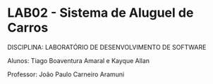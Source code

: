 # LAB02 - Sistema de Aluguel de Carros

DISCIPLINA: LABORATÓRIO DE DESENVOLVIMENTO DE SOFTWARE

Alunos: Tiago Boaventura Amaral e Kayque Allan

Professor: João Paulo Carneiro Aramuni
